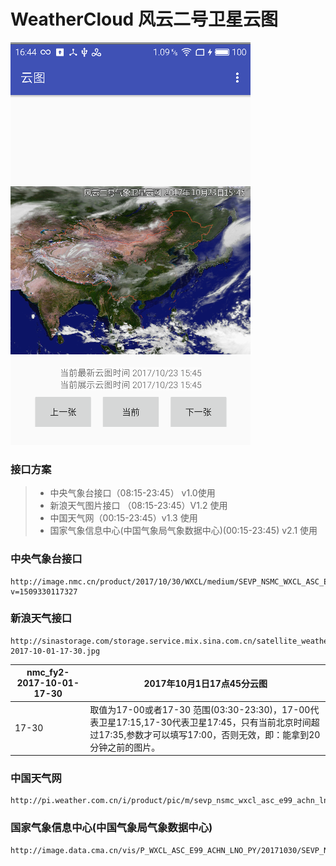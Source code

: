# WeatherCloud 风云二号卫星云图

![](./pic/1.png)

### 接口方案
> * 中央气象台接口（08:15-23:45） v1.0使用
> * 新浪天气图片接口 （08:15-23:45）V1.2 使用
> * 中国天气网（00:15-23:45）v1.3 使用
> * 国家气象信息中心(中国气象局气象数据中心)(00:15-23:45) v2.1 使用

### 中央气象台接口
```
http://image.nmc.cn/product/2017/10/30/WXCL/medium/SEVP_NSMC_WXCL_ASC_E99_ACHN_LNO_PY_20171030021500000.JPG?v=1509330117327

```


### 新浪天气接口
```
http://sinastorage.com/storage.service.mix.sina.com.cn/satellite_weather_pic/nephogram/nmc_fy2-2017-10-01-17-30.jpg

```

|nmc_fy2-2017-10-01-17-30|2017年10月1日17点45分云图|
|---|---|
|17-30|取值为17-00或者17-30 范围(03:30-23:30)，17-00代表卫星17:15,17-30代表卫星17:45，只有当前北京时间超过17:35,参数才可以填写17:00，否则无效，即：能拿到20分钟之前的图片。


### 中国天气网
```
http://pi.weather.com.cn/i/product/pic/m/sevp_nsmc_wxcl_asc_e99_achn_lno_py_20171030024500000.jpg
```

### 国家气象信息中心(中国气象局气象数据中心)
```
http://image.data.cma.cn/vis/P_WXCL_ASC_E99_ACHN_LNO_PY/20171030/SEVP_NSMC_WXCL_ASC_E99_ACHN_LNO_PY_20171030001500000.JPG
```




